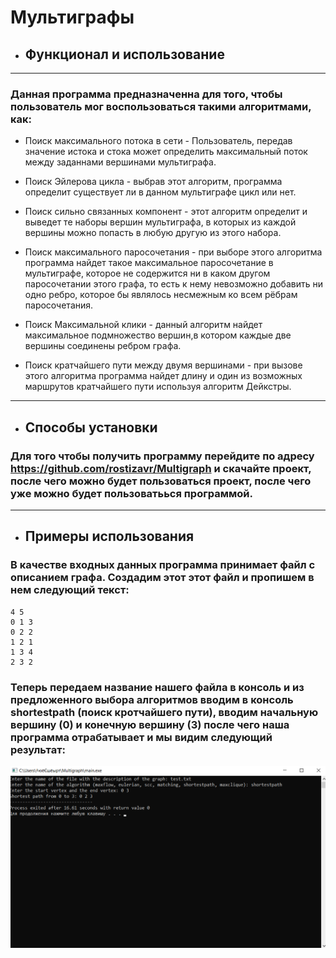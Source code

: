 # Мультиграфы
* ## Функционал и использование
---
### Данная программа предназначенна для того, чтобы пользователь мог воспользоваться такими алгоритмами, как: 
* Поиск максимального потока в сети - Пользователь, передав значение истока и стока может определить максимальный поток между заданнами вершинами мультиграфа.


* Поиск Эйлерова цикла - выбрав этот алгоритм, программа определит существует ли в данном мультиграфе цикл или нет.


* Поиск сильно связанных компонент - этот алгоритм определит и выведет те наборы вершин мультиграфа, в которых из каждой вершины можно попасть в любую другую из этого набора.


* Поиск максимального паросочетания - при выборе этого алгоритма программа найдет такое максимальное паросочетание в мультиграфе, которое не содержится ни в каком другом паросочетании этого графа, то есть к нему невозможно добавить ни одно ребро, которое бы являлось несмежным ко всем рёбрам паросочетания.


* Поиск Максимальной клики - данный алгоритм найдет максимальное подмножество вершин,в котором каждые две вершины соединены ребром графа.


* Поиск кратчайшего пути между двумя вершинами - при вызове этого алгоритма программа найдет длину и один из возможных маршрутов кратчайшего пути используя алгоритм Дейкстры.

---

* ## Способы установки
### Для того чтобы получить программу перейдите по адресу https://github.com/rostizavr/Multigraph и скачайте проект, после чего можно будет пользоваться проект, после чего уже можно будет пользоватьься программой.

---

* ## Примеры использования


###  В качестве входных данных программа принимает файл с описанием графа. Создадим этот этот файл и пропишем в нем следующий текст:
    4 5
    0 1 3
    0 2 2
    1 2 1
    1 3 4
    2 3 2
### Теперь передаем название нашего файла в консоль и из предложенного выбора алгоритмов вводим в консоль shortestpath (поиск кротчайшего пути), вводим начальную вершину (0) и конечную вершину (3) после чего наша программа отрабатывает и мы видим следующий результат:
![image](https://github.com/rostizavr/Multigraph/blob/main/img/img.png)
